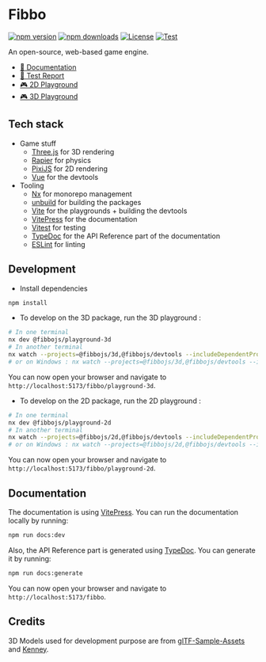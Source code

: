 # Fibbo

[![npm version][npm-version-src]][npm-version-href]
[![npm downloads][npm-downloads-src]][npm-downloads-href]
[![License][license-src]][license-href]
[![Test][test-src]][test-href]

An open-source, web-based game engine.

- [🏡 Documentation](https://fibbojs.github.io/fibbo/)
- [🧪 Test Report](https://fibbojs.github.io/fibbo/test-reports)
- [🎮 2D Playground](https://fibbojs.github.io/fibbo/playground-2d)
- [🎮 3D Playground](https://fibbojs.github.io/fibbo/playground-3d)

## Tech stack

- Game stuff
  - [Three.js](https://threejs.org/) for 3D rendering
  - [Rapier](https://rapier.rs/) for physics
  - [PixiJS](https://pixijs.com/) for 2D rendering
  - [Vue](https://vuejs.org/) for the devtools
- Tooling
  - [Nx](https://nx.dev/) for monorepo management
  - [unbuild](https://github.com/unjs/unbuild) for building the packages
  - [Vite](https://vitejs.dev/) for the playgrounds + building the devtools
  - [VitePress](https://vitepress.dev/) for the documentation
  - [Vitest](https://vitest.dev/) for testing
  - [TypeDoc](https://typedoc.org/) for the API Reference part of the documentation
  - [ESLint](https://eslint.org/) for linting

## Development

- Install dependencies

```bash
npm install
```

- To develop on the 3D package, run the 3D playground :

```bash
# In one terminal
nx dev @fibbojs/playground-3d
# In another terminal
nx watch --projects=@fibbojs/3d,@fibbojs/devtools --includeDependentProjects -- nx run \$NX_PROJECT_NAME:build
# or on Windows : nx watch --projects=@fibbojs/3d,@fibbojs/devtools --includeDependentProjects -- nx run %NX_PROJECT_NAME%:build
```

You can now open your browser and navigate to `http://localhost:5173/fibbo/playground-3d`.

- To develop on the 2D package, run the 2D playground :

```bash
# In one terminal
nx dev @fibbojs/playground-2d
# In another terminal
nx watch --projects=@fibbojs/2d,@fibbojs/devtools --includeDependentProjects -- nx run \$NX_PROJECT_NAME:build
# or on Windows : nx watch --projects=@fibbojs/2d,@fibbojs/devtools --includeDependentProjects -- nx run %NX_PROJECT_NAME%:build
```

You can now open your browser and navigate to `http://localhost:5173/fibbo/playground-2d`.

## Documentation

The documentation is using [VitePress](https://vitepress.dev/).
You can run the documentation locally by running:

```bash
npm run docs:dev
```

Also, the API Reference part is generated using [TypeDoc](https://typedoc.org/). You can generate it by running:

```bash
npm run docs:generate
```

You can now open your browser and navigate to `http://localhost:5173/fibbo`.

## Credits

3D Models used for development purpose are from [glTF-Sample-Assets](https://github.com/KhronosGroup/glTF-Sample-Assets) and [Kenney](https://kenney.nl/assets?q=3d).

<!-- Badges -->
[npm-version-src]: https://img.shields.io/npm/v/@fibbojs/fibbo/latest.svg?style=flat&colorA=18181B&colorB=28CF8D
[npm-version-href]: https://npmjs.com/package/@fibbojs/fibbo

[npm-downloads-src]: https://img.shields.io/npm/dm/@fibbojs/fibbo.svg?style=flat&colorA=18181B&colorB=28CF8D
[npm-downloads-href]: https://npmjs.com/package/@fibbojs/fibbo

[license-src]: https://img.shields.io/npm/l/@fibbojs/fibbo.svg?style=flat&colorA=18181B&colorB=28CF8D
[license-href]: https://npmjs.com/package/@fibbojs/fibbo

[test-src]: https://img.shields.io/badge/test-report-28CF8D?style=flat&colorA=18181B&colorB=28CF8D
[test-href]: https://fibbojs.github.io/fibbo/test-reports

